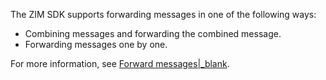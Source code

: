 
The ZIM SDK supports forwarding messages in one of the following ways: 

- Combining messages and forwarding the combined message. 
- Forwarding messages one by one.

For more information, see [Forward messages\|\_blank](!zim-Merge_and_Forward_Messages).













